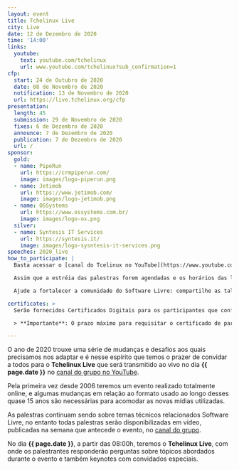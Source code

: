 ```yaml
---
layout: event
title: Tchelinux Live
city: Live
date: 12 de Dezembro de 2020
time: '14:00'
links:
  youtube:
    text: youtube.com/tchelinux
    url: www.youtube.com/tchelinux?sub_confirmation=1
cfp:
  start: 24 de Outubro de 2020
  date: 08 de Novembro de 2020
  notification: 13 de Novembro de 2020
  url: https://live.tchelinux.org/cfp
presentation:
  length: 45
  submission: 29 de Novembro de 2020
  fixes: 6 de Dezembro de 2020
  announce: 7 de Dezembro de 2020
  publication: 7 de Dezembro de 2020
  url: /
sponsor:
  gold:
  - name: PipeRun
    url: https://crmpiperun.com/
    image: images/logo-piperun.png
  - name: Jetimob
    url: https://www.jetimob.com/
    image: images/logo-jetimob.png
  - name: OSSystems
    url: https://www.ossystems.com.br/
    image: images/logo-os.png
  silver:
  - name: Syntesis IT Services
    url: https://syntesis.it/
    image: images/logo-sysntesis-it-services.png
speeches: 2020_live
how_to_participate: |
  Basta acessar o [canal do Tcelinux no YouTube](https://www.youtube.com/tchelinux?sub_confirmation=1), inscrever-se no canal e clicar no sininho para ativar as notificações.

  Assim que a estréia das palestras forem agendadas e os horários das lives anunciadas no dia 12 de Dezembro, você receberá uma notificação.

  Ajude a fortalecer a comunidade do Software Livre: compartilhe as talks, convide quem você conhece, participe. Até lá!

certificates: >
  Serão fornecidos Certificados Digitais para os participantes que confirmaram sua presença no evento. Para obtê-lo, você deverá preencher este formulário até o dia **{{ page.date }}** e os certificados estarão disponíveis em nosso [sistema de certificados](https://certificados.tchelinux.org/) a partir de Janeiro de 2021.

  > **Importante**: O prazo máximo para requisitar o certificado de participação será o dia **{{ page.date }}**.

---
```


O ano de 2020 trouxe uma série de mudanças e desafios aos quais precisamos nos
adaptar e é nesse espírito que temos o prazer de convidar a todos para o
**Tchelinux Live** que será transmitido ao vivo no dia **{{ page.date }}**
no [canal do grupo no YouTube](https://youtube.com/tchelinux/).

Pela primeira vez desde 2006 teremos um evento realizado totalmente online,
e algumas mudanças em relação ao formato usado ao longo desses quase 15 anos
são necessárias para acomodar as novas mídias utilizadas.  

As palestras continuam sendo sobre temas técnicos relacionados Software Livre,
no entanto todas palestras serão disponibilizadas em vídeo, publicadas na
semana que antecede o evento, no [canal do grupo](https://youtube.com/tchelinux/).

No dia **{{ page.date }}**, a partir das 08:00h, teremos o **Tchelinux Live**,
com onde os palestrantes responderão perguntas sobre tópicos abordados
durante o evento e também keynotes com convidados especiais.
